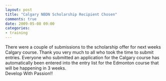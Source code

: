 ```yaml
---
layout: post
title: "Calgary NBDN Scholarship Recipient Chosen"
comments: true
date: 2009-05-08 09:00
categories:
- training
---
```


There were a couple of submissions to the scholarship offer for next weeks Calgary course. Thank you very much to all who took the time to submit entries. Everyone who submitted an application for the Calgary course has automatically been entered into the entry list for the Edmonton course that will be happening in 3 weeks.  
Develop With Passion!!




